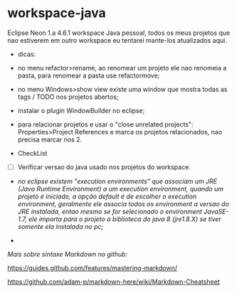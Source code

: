 # workspace-java
Eclipse Neon 1.a 4.6.1 workspace Java pessoal, todos os meus projetos que nao estiverem em outro workspace eu tentarei mante-los atualizados aqui.

* dicas:
 * no menu refactor>rename, ao renomear um projeto ele nao renomeia a pasta, para renomear a pasta use refactormove;
 * no menu Windows>show view existe uma window que mostra todas as tags / TODO nos projetos abertos;
 * instalar o plugin WindowBuilder no eclipse;
 * para relacionar projetos e usar o "close unrelated projects": Properties>Project References e marca os projetos relacionados, nao precisa marcar nos 2.
 
* CheckList
- [ ] Verificar versao do java usado nos projetos do workspace.
 * _no eclipse existem "execution environments" que associam um JRE (Java Runtime Environment) a um execution environment, quando um projeto é iniciado, a opção default é de escolher o execution environment, geralmente ele associa todos os environment a versao do JRE instalada, entao mesmo se for selecionado o environment JavaSE-1.7, ele importa para o projeto a biblioteca do java 8 (jre1.8.X) se tiver somente ela instalada no pc;_


 

-
*Mais sobre sintaxe Markdown no github:*

https://guides.github.com/features/mastering-markdown/

https://github.com/adam-p/markdown-here/wiki/Markdown-Cheatsheet
